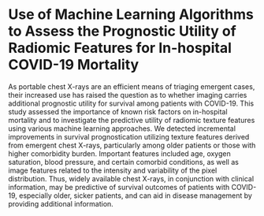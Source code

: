# Use of Machine Learning Algorithms to Assess the Prognostic Utility of Radiomic Features for In-hospital COVID-19 Mortality
As portable chest X-rays are an efficient means of triaging emergent cases, their increased use has raised the question as to whether imaging carries additional prognostic utility for survival among patients with COVID-19. This study assessed the importance of known risk factors on in-hospital mortality and to investigate the predictive utility of radiomic texture features using various machine learning approaches.  We detected incremental improvements in survival prognostication utilizing texture features derived from emergent chest X-rays, particularly among older patients or those with higher comorbidity burden. Important features included age, oxygen saturation, blood pressure, and certain comorbid conditions, as well as image features related to the intensity and variability of the pixel distribution. Thus, widely available chest X-rays, in conjunction with clinical information, may be predictive of survival outcomes of patients with COVID-19, especially older, sicker patients, and can aid in disease management by providing additional information.

